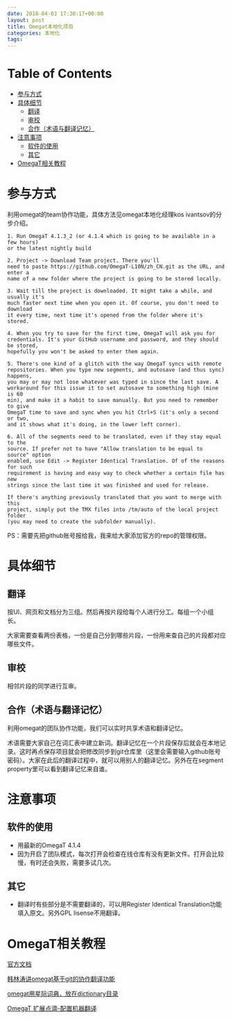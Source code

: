 ```yaml
---
date: 2018-04-03 17:30:17+00:00
layout: post
title: Omegat本地化项目
categories: 本地化
tags: 
---
```


Table of Contents
=================

   * [参与方式](#参与方式)
   * [具体细节](#具体细节)
      * [翻译](#翻译)
      * [审校](#审校)
      * [合作（术语与翻译记忆）](#合作术语与翻译记忆)
   * [注意事项](#注意事项)
      * [软件的使用](#软件的使用)
      * [其它](#其它)
   * [OmegaT相关教程](#omegat相关教程)


# 参与方式

利用omegat的team协作功能，具体方法见omegat本地化经理kos ivantsov的分步介绍。

    1. Run OmegaT 4.1.3_2 (or 4.1.4 which is going to be available in a few hours)
    or the latest nightly build

    2. Project -> Download Team project. There you'll
    need to paste https://github.com/OmegaT-L10N/zh_CN.git as the URL, and enter a
    name of a new folder where the project is going to be stored locally.

    3. Wait till the project is downloaded. It might take a while, and usually it's
    much faster next time when you open it. Of course, you don't need to download
    it every time, next time it's opened from the folder where it's stored.

    4. When you try to save for the first time, OmegaT will ask you for
    credentials. It's your GitHub username and password, and they should be stored,
    hopefully you won't be asked to enter them again.

    5. There's one kind of a glitch with the way OmegaT syncs with remote
    repositories. When you type new segments, and autosave (and thus sync) happens,
    you may or may not lose whatever was typed in since the last save. A
    workaround for this issue it to set autosave to something high (mine is 60
    min), and make it a habit to save manually. But you need to remember to give
    OmegaT time to save and sync when you hit Ctrl+S (it's only a second or two,
    and it shows what it's doing, in the lower left corner).

    6. All of the segments need to be translated, even if they stay equal to the
    source. If prefer not to have "Allow translation to be equal to source" option
    enabled, use Edit -> Register Identical Translation. Of of the reasons for such
    requirement is having and easy way to check whether a certain file has new
    strings since the last time it was finished and used for release.

    If there's anything previously translated that you want to merge with this
    project, simply put the TMX files into /tm/auto of the local project folder
    (you may need to create the subfolder manually).

PS：需要先把github账号报给我，我来给大家添加官方的repo的管理权限。
    
# 具体细节

## 翻译

按UI、网页和文档分为三组。然后再按片段给每个人进行分工。每组一个小组长。

大家需要查看两份表格，一份是自己分到哪些片段，一份用来查自己的片段都对应哪些文件。

## 审校

相邻片段的同学进行互审。

## 合作（术语与翻译记忆）

利用omegat的团队协作功能，我们可以实时共享术语和翻译记忆。

术语需要大家自己在词汇表中建立新词。翻译记忆在一个片段保存后就会在本地记录。这时再点保存项目就会把修改同步到git仓库里（这里会需要输入github账号密码）。大家在此后的翻译过程中，就可以用别人的翻译记忆。另外在在segment property里可以看到翻译记忆来自谁。


# 注意事项

## 软件的使用

* 用最新的OmegaT 4.1.4
* 因为开启了团队模式，每次打开会检查在线仓库有没有更新文件。打开会比较慢，有时还会失败，需要多试几次。

## 其它

* 翻译时有些部分是不需要翻译的，可以用Register Identical Translation功能填入原文。另外GPL lisense不用翻译。


# OmegaT相关教程

[官方文档](http://omegat.org/documentation)

[韩林涛讲omegat基于git的协作翻译功能](https://www.plaintalks.com/content/PlainTalks/Diaochongxiaoji/4.html)

[omegat用星际词典，放在dictionary目录](http://download.huzheng.org/)

[OmegaT 扩展点滴-配置机器翻译](https://blog.csdn.net/iilovetopview/article/details/51763668?_t_t_t=0.826435072535364)

